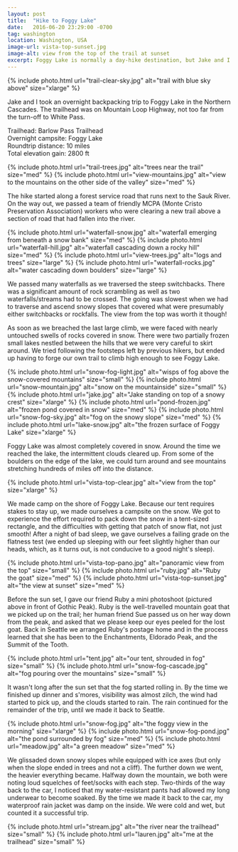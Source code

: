 ```yaml
---
layout: post
title:  "Hike to Foggy Lake"
date:   2016-06-20 23:29:00 -0700
tag: washington
location: Washington, USA
image-url: vista-top-sunset.jpg
image-alt: view from the top of the trail at sunset
excerpt: Foggy Lake is normally a day-hike destination, but Jake and I decided to camp there overnight.
---
```

<div class='img-gallery'>
{% include photo.html url="trail-clear-sky.jpg" alt="trail with blue sky above" size="xlarge" %}
</div>

Jake and I took an overnight backpacking trip to Foggy Lake in the Northern Cascades. The trailhead was on Mountain Loop Highway, not too far from the turn-off to White Pass.

Trailhead: Barlow Pass Trailhead  
Overnight campsite: Foggy Lake  
Roundtrip distance: 10 miles  
Total elevation gain: 2800 ft

<div class='img-gallery'>
{% include photo.html url="trail-trees.jpg" alt="trees near the trail" size="med" %}
{% include photo.html url="view-mountains.jpg" alt="view to the mountains on the other side of the valley" size="med" %}
</div>

The hike started along a forest service road that runs next to the Sauk River. On the way out, we passed a team of friendly MCPA (Monte Cristo Preservation Association) workers who were clearing a new trail above a section of road that had fallen into the river.

<div class='img-gallery'>
{% include photo.html url="waterfall-snow.jpg" alt="waterfall emerging from beneath a snow bank" size="med" %}
{% include photo.html url="waterfall-hill.jpg" alt="waterfall cascading down a rocky hill" size="med" %}
{% include photo.html url="view-trees.jpg" alt="logs and trees" size="large" %}
{% include photo.html url="waterfall-rocks.jpg" alt="water cascading down boulders" size="large" %}
</div>

We passed many waterfalls as we traversed the steep switchbacks. There was a significant amount of rock scrambling as well as two waterfalls/streams had to be crossed. The going was slowest when we had to traverse and ascend snowy slopes that covered what were presumably either switchbacks or rockfalls. The view from the top was worth it though!

As soon as we breached the last large climb, we were faced with nearly untouched swells of rocks covered in snow. There were two partially frozen small lakes nestled between the hills that we were very careful to skirt around. We tried following the footsteps left by previous hikers, but ended up having to forge our own trail to climb high enough to see Foggy Lake.

<div class='img-gallery'>
{% include photo.html url="snow-fog-light.jpg" alt="wisps of fog above the snow-covered mountains" size="small" %}
{% include photo.html url="snow-mountain.jpg" alt="snow on the mountainside" size="small" %}
{% include photo.html url="jake.jpg" alt="Jake standing on top of a snowy crest" size="xlarge" %}
{% include photo.html url="pond-frozen.jpg" alt="frozen pond covered in snow" size="med" %}
{% include photo.html url="snow-fog-sky.jpg" alt="fog on the snowy slope" size="med" %}
{% include photo.html url="lake-snow.jpg" alt="the frozen surface of Foggy Lake" size="xlarge" %}
</div>

Foggy Lake was almost completely covered in snow. Around the time we reached the lake, the intermittent clouds cleared up. From some of the boulders on the edge of the lake, we could turn around and see mountains stretching hundreds of miles off into the distance.

<div class='img-gallery'>
{% include photo.html url="vista-top-clear.jpg" alt="view from the top" size="xlarge" %}
</div>

We made camp on the shore of Foggy Lake. Because our tent requires stakes to stay up, we made ourselves a campsite on the snow. We got to experience the effort required to pack down the snow in a tent-sized rectangle, and the difficulties with getting that patch of snow flat, not just smooth! After a night of bad sleep, we gave ourselves a failing grade on the flatness test (we ended up sleeping with our feet slightly higher than our heads, which, as it turns out, is not conducive to a good night's sleep).

<div class='img-gallery'>
{% include photo.html url="vista-top-pano.jpg" alt="panoramic view from the top" size="small" %}
{% include photo.html url="ruby.jpg" alt="Ruby the goat" size="med" %}
{% include photo.html url="vista-top-sunset.jpg" alt="the view at sunset" size="med" %}
</div>

Before the sun set, I gave our friend Ruby a mini photoshoot (pictured above in front of Gothic Peak). Ruby is the well-travelled mountain goat that we picked up on the trail; her human friend Sue passed us on her way down from the peak, and asked that we please keep our eyes peeled for the lost goat. Back in Seattle we arranged Ruby's postage home and in the process learned that she has been to the Enchantments, Eldorado Peak, and the Summit of the Tooth.

<div class='img-gallery'>
{% include photo.html url="tent.jpg" alt="our tent, shrouded in fog" size="small" %}
{% include photo.html url="snow-fog-cascade.jpg" alt="fog pouring over the mountains" size="small" %}
</div>

It wasn't long after the sun set that the fog started rolling in. By the time we finished up dinner and s'mores, visibility was almost zilch, the wind had started to pick up, and the clouds started to rain. The rain continued for the remainder of the trip, until we made it back to Seattle.

<div class='img-gallery'>
{% include photo.html url="snow-fog.jpg" alt="the foggy view in the morning" size="xlarge" %}
{% include photo.html url="snow-fog-pond.jpg" alt="the pond surrounded by fog" size="med" %}
{% include photo.html url="meadow.jpg" alt="a green meadow" size="med" %}
</div>

We glissaded down snowy slopes while equipped with ice axes (but only when the slope ended in trees and not a cliff). The further down we went, the heavier everything became. Halfway down the mountain, we both were noting loud squelches of feet/socks with each step. Two-thirds of the way back to the car, I noticed that my water-resistant pants had allowed my long underwear to become soaked. By the time we made it back to the car, my waterproof rain jacket was damp on the inside. We were cold and wet, but counted it a successful trip.

<div class='img-gallery'>
{% include photo.html url="stream.jpg" alt="the river near the trailhead" size="small" %}
{% include photo.html url="lauren.jpg" alt="me at the trailhead" size="small" %}
</div>

